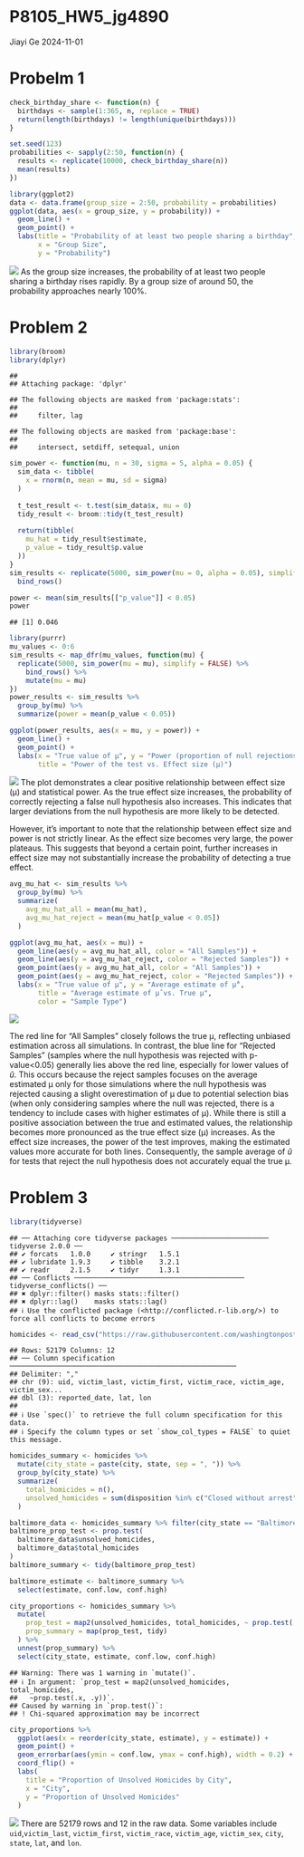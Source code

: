 P8105_HW5_jg4890
================
Jiayi Ge
2024-11-01

# Probelm 1

``` r
check_birthday_share <- function(n) {
  birthdays <- sample(1:365, n, replace = TRUE)
  return(length(birthdays) != length(unique(birthdays)))
}

set.seed(123)
probabilities <- sapply(2:50, function(n) {
  results <- replicate(10000, check_birthday_share(n))
  mean(results)
})

library(ggplot2)
data <- data.frame(group_size = 2:50, probability = probabilities)
ggplot(data, aes(x = group_size, y = probability)) +
  geom_line() +
  geom_point() +
  labs(title = "Probability of at least two people sharing a birthday",
       x = "Group Size",
       y = "Probability")
```

![](P8105_HW5_jg4890_files/figure-gfm/unnamed-chunk-1-1.png)<!-- --> As
the group size increases, the probability of at least two people sharing
a birthday rises rapidly. By a group size of around 50, the probability
approaches nearly 100%.

# Problem 2

``` r
library(broom)
library(dplyr)
```

    ## 
    ## Attaching package: 'dplyr'

    ## The following objects are masked from 'package:stats':
    ## 
    ##     filter, lag

    ## The following objects are masked from 'package:base':
    ## 
    ##     intersect, setdiff, setequal, union

``` r
sim_power <- function(mu, n = 30, sigma = 5, alpha = 0.05) {
  sim_data <- tibble(
    x = rnorm(n, mean = mu, sd = sigma)
  )
  
  t_test_result <- t.test(sim_data$x, mu = 0)
  tidy_result <- broom::tidy(t_test_result)
  
  return(tibble(
    mu_hat = tidy_result$estimate,
    p_value = tidy_result$p.value
  ))
}
sim_results <- replicate(5000, sim_power(mu = 0, alpha = 0.05), simplify = FALSE) %>%
  bind_rows()

power <- mean(sim_results[["p_value"]] < 0.05)
power
```

    ## [1] 0.046

``` r
library(purrr)
mu_values <- 0:6
sim_results <- map_dfr(mu_values, function(mu) {
  replicate(5000, sim_power(mu = mu), simplify = FALSE) %>%
    bind_rows() %>%
    mutate(mu = mu)
})
power_results <- sim_results %>%
  group_by(mu) %>%
  summarize(power = mean(p_value < 0.05))

ggplot(power_results, aes(x = mu, y = power)) +
  geom_line() +
  geom_point() +
  labs(x = "True value of µ", y = "Power (proportion of null rejections)", 
       title = "Power of the test vs. Effect size (µ)")
```

![](P8105_HW5_jg4890_files/figure-gfm/unnamed-chunk-3-1.png)<!-- --> The
plot demonstrates a clear positive relationship between effect size (μ)
and statistical power. As the true effect size increases, the
probability of correctly rejecting a false null hypothesis also
increases. This indicates that larger deviations from the null
hypothesis are more likely to be detected.

However, it’s important to note that the relationship between effect
size and power is not strictly linear. As the effect size becomes very
large, the power plateaus. This suggests that beyond a certain point,
further increases in effect size may not substantially increase the
probability of detecting a true effect.

``` r
avg_mu_hat <- sim_results %>%
  group_by(mu) %>%
  summarize(
    avg_mu_hat_all = mean(mu_hat),
    avg_mu_hat_reject = mean(mu_hat[p_value < 0.05])
  )

ggplot(avg_mu_hat, aes(x = mu)) +
  geom_line(aes(y = avg_mu_hat_all, color = "All Samples")) +
  geom_line(aes(y = avg_mu_hat_reject, color = "Rejected Samples")) +
  geom_point(aes(y = avg_mu_hat_all, color = "All Samples")) +
  geom_point(aes(y = avg_mu_hat_reject, color = "Rejected Samples")) +
  labs(x = "True value of µ", y = "Average estimate of µ̂", 
       title = "Average estimate of µ̂ vs. True µ",
       color = "Sample Type")
```

![](P8105_HW5_jg4890_files/figure-gfm/unnamed-chunk-4-1.png)<!-- -->

The red line for “All Samples” closely follows the true μ, reflecting
unbiased estimation across all simulations. In contrast, the blue line
for “Rejected Samples” (samples where the null hypothesis was rejected
with p-value\<0.05) generally lies above the red line, especially for
lower values of $\hat{u}$. This occurs because the reject samples
focuses on the average estimated μ only for those simulations where the
null hypothesis was rejected causing a slight overestimation of μ due to
potential selection bias (when only considering samples where the null
was rejected, there is a tendency to include cases with higher estimates
of μ). While there is still a positive association between the true and
estimated values, the relationship becomes more pronounced as the true
effect size (μ) increases. As the effect size increases, the power of
the test improves, making the estimated values more accurate for both
lines. Consequently, the sample average of $\hat{u}$ for tests that
reject the null hypothesis does not accurately equal the true μ.

# Problem 3

``` r
library(tidyverse)
```

    ## ── Attaching core tidyverse packages ──────────────────────── tidyverse 2.0.0 ──
    ## ✔ forcats   1.0.0     ✔ stringr   1.5.1
    ## ✔ lubridate 1.9.3     ✔ tibble    3.2.1
    ## ✔ readr     2.1.5     ✔ tidyr     1.3.1
    ## ── Conflicts ────────────────────────────────────────── tidyverse_conflicts() ──
    ## ✖ dplyr::filter() masks stats::filter()
    ## ✖ dplyr::lag()    masks stats::lag()
    ## ℹ Use the conflicted package (<http://conflicted.r-lib.org/>) to force all conflicts to become errors

``` r
homicides <- read_csv("https://raw.githubusercontent.com/washingtonpost/data-homicides/master/homicide-data.csv")
```

    ## Rows: 52179 Columns: 12
    ## ── Column specification ────────────────────────────────────────────────────────
    ## Delimiter: ","
    ## chr (9): uid, victim_last, victim_first, victim_race, victim_age, victim_sex...
    ## dbl (3): reported_date, lat, lon
    ## 
    ## ℹ Use `spec()` to retrieve the full column specification for this data.
    ## ℹ Specify the column types or set `show_col_types = FALSE` to quiet this message.

``` r
homicides_summary <- homicides %>%
  mutate(city_state = paste(city, state, sep = ", ")) %>%
  group_by(city_state) %>%
  summarize(
    total_homicides = n(),
    unsolved_homicides = sum(disposition %in% c("Closed without arrest", "Open/No arrest"))
  )

baltimore_data <- homicides_summary %>% filter(city_state == "Baltimore, MD")
baltimore_prop_test <- prop.test(
  baltimore_data$unsolved_homicides,
  baltimore_data$total_homicides
)
baltimore_summary <- tidy(baltimore_prop_test)

baltimore_estimate <- baltimore_summary %>%
  select(estimate, conf.low, conf.high)

city_proportions <- homicides_summary %>%
  mutate(
    prop_test = map2(unsolved_homicides, total_homicides, ~ prop.test(.x, .y)),
    prop_summary = map(prop_test, tidy)
  ) %>%
  unnest(prop_summary) %>%
  select(city_state, estimate, conf.low, conf.high)
```

    ## Warning: There was 1 warning in `mutate()`.
    ## ℹ In argument: `prop_test = map2(unsolved_homicides, total_homicides,
    ##   ~prop.test(.x, .y))`.
    ## Caused by warning in `prop.test()`:
    ## ! Chi-squared approximation may be incorrect

``` r
city_proportions %>%
  ggplot(aes(x = reorder(city_state, estimate), y = estimate)) +
  geom_point() +
  geom_errorbar(aes(ymin = conf.low, ymax = conf.high), width = 0.2) +
  coord_flip() +
  labs(
    title = "Proportion of Unsolved Homicides by City",
    x = "City",
    y = "Proportion of Unsolved Homicides"
  )
```

![](P8105_HW5_jg4890_files/figure-gfm/unnamed-chunk-5-1.png)<!-- -->
There are 52179 rows and 12 in the raw data. Some variables include
`uid`,`victim_last`, `victim_first`, `victim_race`, `victim_age`,
`victim_sex`, `city`, `state`, `lat`, and `lon`.
